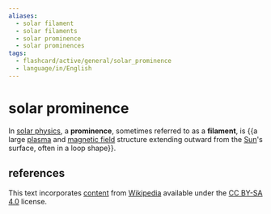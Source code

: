```yaml
---
aliases:
  - solar filament
  - solar filaments
  - solar prominence
  - solar prominences
tags:
  - flashcard/active/general/solar_prominence
  - language/in/English
---
```


# solar prominence

In [solar physics](solar%20physics.md), a __prominence__, sometimes referred to as a __filament__, is {{a large [plasma](plasma%20(physics).md) and [magnetic field](magnetic%20field.md) structure extending outward from the [Sun](Sun.md)'s surface, often in a loop shape}}. <!--SR:!2024-10-19,68,310-->

## references

This text incorporates [content](https://en.wikipedia.org/wiki/solar_prominence) from [Wikipedia](Wikipedia.md) available under the [CC BY-SA 4.0](https://creativecommons.org/licenses/by-sa/4.0/) license.
